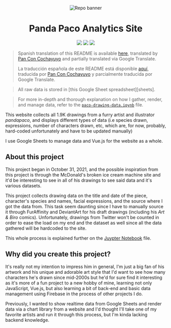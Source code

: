 <p align="center">
  <img src="https://github.com/skepfusky/pandapaco-art-statistics/blob/main/project-banner-new.png?raw=true" alt="Repo banner">
</p>
<h1 align="center">Panda Paco Analytics Site</h1>
<p align="center">
  <img src="https://img.shields.io/github/commit-activity/m/skepfusky/pandapaco-art-statistics?color=darkgreen&label=commits%2Fmonth">
  <img src="https://img.shields.io/github/last-commit/skepfusky/pandapaco-art-statistics">
  <img src="https://img.shields.io/github/license/skepfusky/pandapaco-art-statistics">
</p>

> Spanish translation of this README is available [here][es],
> translated by [Pan Con Cochayuyo][pancon] and partially translated via Google
> Translate.
>
> La traducción española de este README está disponible [aquí][es], traducida por
> [Pan Con Cochayuyo][pancon] y parcialmente traducida por Google Translate.

> All raw data is stored in [this Google Sheet spreadsheet][sheets].

> For more in-depth and thorough explanation on how I gather, render, and manage
data, refer to the [`paco-drawing-data.ipynb`][notebook] file.

This website collects all 1.9K drawings from a furry artist and illustrator
*pandapaco*, and displays different types of data (i.e species drawn, expressions,
number of characters drawn, etc, which are, for now, probably, hard-coded
unfortunately and have to be updated manually)

I use Google Sheets to manage data and Vue.js for the website as a whole.

## About this project

This project began in October 31, 2021, and the possible inspiration from this
project is through the McDonald's broken ice cream machine site and it'd be
interesting to see in all of his drawings to see said data and it's various
datasets.

This project collects drawing data on the title and date of the piece, character's
species and names, facial expressions, and the source where I got the data from.
This task seem daunting since I have to manually source it through FurAffinity and
DeviantArt for his draft drawings (including his *Art & Biro* comics). Unfortunately,
drawings from Twitter won't be counted in order to ease the load on my end and
the dataset as well since all the data gathered will be hardcoded to the site.

This whole process is explained further on the [Juypter Notebook][notebook] file.

## Why did you create this project?

It's really not my intention to impress him in general, I'm just a big fan of his
artwork and his unique and adorable art style that I'd want to see how many characters
he's drawn since mid-2000s but he'd for sure find it interesting as it's more of a fun
project to a new hobby of mine, learning not only JavaScript, Vue.js, but also learning
a bit of back-end and basic data management using Firebase in the process of other
projects I do.

Previously, I wanted to show realtime data from Google Sheets and render data via a chart
library from a website and I'd thought I'll take one of my favorite artists and run it
through this process, but I'm kinda lacking backend knowledge.

[es]: https://github.com/skepfusky/pandapaco-art-statistics/docs/readme_es.md
[pancon]: https://www.youtube.com/channel/UCTI9uf8OMcIo7QQMFS0Sfzw
[notebook]: https://github.com/skepfusky/pandapaco-art-statistics/blob/main/paco-drawing-data.ipynb
[sheet]: https://docs.google.com/spreadsheets/d/1fpNL-qbfZ53H-6WdqEB2X9rwn9QmM1porJqKgBC7rPk/edit?usp=sharing
